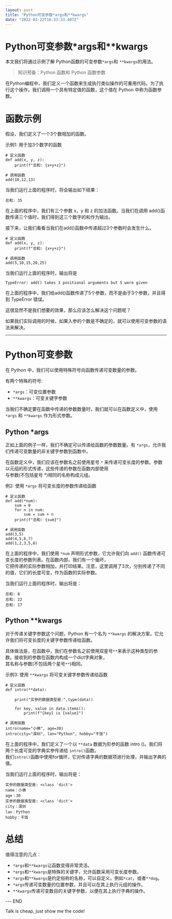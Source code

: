 ```yaml
---
layout: post
title: "Python可变参数*args和**kwargs"
date: "2022-03-22T16:33:33.407Z"
---
```

Python可变参数\*args和\*\*kwargs
===========================

本文我们将通过示例了解 Python函数的可变参数`*args`和 `**kwargs`的用法。

> 知识预备：Python 函数和 Python 函数参数

在Python编程中，我们定义一个函数来生成执行类似操作的可重用代码。为了执行这个操作，我们调用一个具有特定值的函数，这个值在 Python 中称为函数参数。

函数示例
====

假设，我们定义了一个3个数相加的函数。

示例1: 用于加3个数字的函数

    # 定义函数
    def add(x, y, z):
        print(f"总和: {x+y+z}")
    
    # 调用函数
    add(10,12,13)
    

当我们运行上面的程序时，将会输出如下结果：

    总和: 35
    

在上面的程序中，我们有三个参数 x，y 和 z 的加法函数。当我们在调用 add()函数传递三个值时，我们得到这三个数字的和作为输出。

接下来，让我们看看当我们在add()函数中传递超过3个参数时会发生什么。

    # 定义函数
    def add(x, y, z):
        print(f"总和: {x+y+z}")
    
    # 调用函数
    add(5,10,15,20,25)
    

当我们运行上面的程序时，输出将是

    TypeError: add() takes 3 positional arguments but 5 were given
    

在上面的程序中，我们给add()函数传递了5个参数，而不是由于3个参数，并且得到 TypeError 错误。

这很显然不是我们想要的效果，那么应该怎么解决这个问题呢？

如果我们实际调用的时候，如果入参的个数是不确定的，就可以使用可变参数的语法来解决。

* * *

Python可变参数
==========

在 Python 中，我们可以使用特殊符号向函数传递可变数量的参数。

有两个特殊的符号:

*   `*args`：可变位置参数
*   `**kwargs`：可变关键字参数

当我们不确定要在函数中传递的参数数量时，我们就可以在函数定义中，使用 `*args` 和 `**kwargs` 作为形式参数。

Python \*args
-------------

正如上面的例子一样，我们不确定可以传递给函数的参数数量。有 `*args`，允许我们传递可变数量的非关键字参数到函数中。

在函数定义中，我们应该在参数名之前使用星号 `*` 来传递可变长度的参数。参数以元组的形式传递，这些传递的参数在函数内部使用  
与参数(不包括星号 \*)相同的名称构成元组。

例2: 使用 `*args` 将可变长度的参数传递给函数

    # 定义函数
    def add(*num):
        sum = 0
        for n in num:
            sum = sum + n
        print(f"总和: {sum}")
    
    # 调用函数
    add(3,5)
    add(4,5,6,7)
    add(1,2,3,5,6)
    

在上面的程序中，我们使用 `*num` 声明形式参数，它允许我们向 `add()` 函数传递可变长度的参数列表。在函数内部，我们有一个循环，  
它把传递的实际参数相加，并打印结果。注意，这里调用了3次，分别传递了不同的值，它们的长度可变，作为函数的实际参数。

当我们运行上面的程序时，输出将是：

    总和: 8
    总和: 22
    总和: 17
    

Python \*\*kwargs
-----------------

对于传递关键字参数这个问题，Python 有一个名为 `**kwargs` 的解决方案，它允许我们将可变长度的关键字参数传递给函数。

具体做法是，在函数中，我们在参数名之前使用双星号`**`来表示这种类型的参数。接收到的参数在函数内构成一个dict字典对象，  
其名称与参数(不包括两个星号`**`)相同。

示例3: 使用 `**kwargs` 将可变关键字参数传递给函数

    # 定义函数
    def intro(**data):
    
        print("实参的数据类型是:",type(data))
    
        for key, value in data.items():
            print(f"{key} is {value}")
    
    # 调用函数
    intro(name="小佛", age=30)
    intro(city="深圳", lan="Python", hobby="干饭")
    

在上面的程序中，我们定义了一个以 `**data` 数据为形参的函数 intro ()。我们将两个长度可变的字典实参传递给 `intro()`函数。  
我们`intro()`函数中使用for循环，它对传递字典的数据项进行处理，并输出字典的值。

当我们运行上面的程序时，输出将是：

    实参的数据类型是: <class 'dict'>
    name：小佛
    age：30
    实参的数据类型是: <class 'dict'>
    city：深圳
    lan：Python
    hobby：干饭
    

总结
==

值得注意的几点：

*   `*args`和`**kwargs`让函数变得非常灵活。
*   `*args`和`**kwargs`是特殊的关键字，允许函数采用可变长度参数。
*   `*args`和`**kwargs`是约定俗称的名称，可以自定义，例如`*cat`，或者`**dog`。
*   `*args`传递可变数量的位置参数，并且可以在其上执行元组的操作。
*   `**kwargs`传递可变数目的关键字参数，以便在其上执行字典的操作。

\--- END

Talk is cheap, just show me the code!
